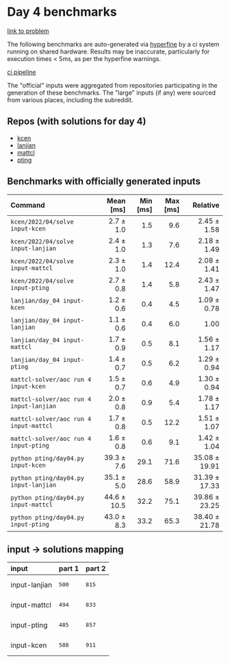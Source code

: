 # Day 4 benchmarks

[link to problem](http://adventofcode.com/2022/day/4)

The following benchmarks are auto-generated via [hyperfine](https://github.com/sharkdp/hyperfine) by a ci system running on shared hardware. Results may be inaccurate, particularly for execution times < 5ms, as per the hyperfine warnings.

[ci pipeline](http://ci.papercode.net:8080/teams/aoc2022/pipelines/aoc-compare-2022)

The "official" inputs were aggregated from repositories participating in the generation of these benchmarks. The "large" inputs (if any) were sourced from various places, including the subreddit.

## Repos (with solutions for day 4)


- [kcen](https://github.com/kcen/AdventOfCode)
- [lanjian](https://github.com/LanJian/aoc-2022)
- [mattcl](https://github.com/mattcl/aoc2022)
- [pting](https://github.com/pting/aoc2022)

## Benchmarks with officially generated inputs
| Command | Mean [ms] | Min [ms] | Max [ms] | Relative |
|:---|---:|---:|---:|---:|
| `kcen/2022/04/solve input-kcen` | 2.7 ± 1.0 | 1.5 | 9.6 | 2.45 ± 1.58 |
| `kcen/2022/04/solve input-lanjian` | 2.4 ± 1.0 | 1.3 | 7.6 | 2.18 ± 1.49 |
| `kcen/2022/04/solve input-mattcl` | 2.3 ± 1.0 | 1.4 | 12.4 | 2.08 ± 1.41 |
| `kcen/2022/04/solve input-pting` | 2.7 ± 0.8 | 1.4 | 5.8 | 2.43 ± 1.47 |
| `lanjian/day_04 input-kcen` | 1.2 ± 0.6 | 0.4 | 4.5 | 1.09 ± 0.78 |
| `lanjian/day_04 input-lanjian` | 1.1 ± 0.6 | 0.4 | 6.0 | 1.00 |
| `lanjian/day_04 input-mattcl` | 1.7 ± 0.9 | 0.5 | 8.1 | 1.56 ± 1.17 |
| `lanjian/day_04 input-pting` | 1.4 ± 0.7 | 0.5 | 6.2 | 1.29 ± 0.94 |
| `mattcl-solver/aoc run 4 input-kcen` | 1.5 ± 0.7 | 0.6 | 4.9 | 1.30 ± 0.94 |
| `mattcl-solver/aoc run 4 input-lanjian` | 2.0 ± 0.8 | 0.9 | 5.4 | 1.78 ± 1.17 |
| `mattcl-solver/aoc run 4 input-mattcl` | 1.7 ± 0.8 | 0.5 | 12.2 | 1.51 ± 1.07 |
| `mattcl-solver/aoc run 4 input-pting` | 1.6 ± 0.8 | 0.6 | 9.1 | 1.42 ± 1.04 |
| `python pting/day04.py input-kcen` | 39.3 ± 7.6 | 29.1 | 71.6 | 35.08 ± 19.91 |
| `python pting/day04.py input-lanjian` | 35.1 ± 5.0 | 28.6 | 58.9 | 31.39 ± 17.33 |
| `python pting/day04.py input-mattcl` | 44.6 ± 10.5 | 32.2 | 75.1 | 39.86 ± 23.25 |
| `python pting/day04.py input-pting` | 43.0 ± 8.3 | 33.2 | 65.3 | 38.40 ± 21.78 |

## input -> solutions mapping
|input|part 1|part 2|
|:---|:---|:---|
|input-lanjian|<pre>500</pre>|<pre>815</pre>|
|input-mattcl|<pre>494</pre>|<pre>833</pre>|
|input-pting|<pre>485</pre>|<pre>857</pre>|
|input-kcen|<pre>588</pre>|<pre>911</pre>|
